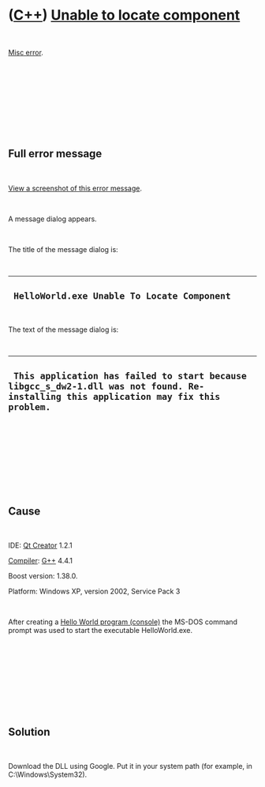 



 

 

 

 

 

([C++](Cpp.md)) [Unable to locate component](CppMiscErrorUnableToLocateComponent.md)
======================================================================================

 

[Misc error](CppMiscError.md).

 

 

 

 

 

Full error message
------------------

 

[View a screenshot of this error
message](CppMiscErrorUnableToLocateComponent.md).

 

A message dialog appears.

 

The title of the message dialog is:

 

  ----------------------------------------------
  ` HelloWorld.exe Unable To Locate Component`
  ----------------------------------------------

 

The text of the message dialog is:

 

  ----------------------------------------------------------------------------------------------------------------------------------------
  ` This application has failed to start because libgcc_s_dw2-1.dll was not found. Re-installing this application may fix this problem.`
  ----------------------------------------------------------------------------------------------------------------------------------------

 

 

 

 

 

Cause
-----

 

IDE: [Qt Creator](CppQt.md) 1.2.1

[Compiler](CppCompiler.md): [G++](CppGpp.md) 4.4.1

Boost version: 1.38.0.

Platform: Windows XP, version 2002, Service Pack 3

 

After creating a [Hello World program
(console)](CppBuilderHelloWorld.md) the MS-DOS command prompt was used
to start the executable HelloWorld.exe.

 

 

 

 

 

Solution
--------

 

Download the DLL using Google. Put it in your system path (for example,
in C:\\Windows\\System32).

 

 

 

 

 





 



